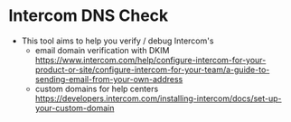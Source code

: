 # Intercom DNS Check

- This tool aims to help you verify / debug Intercom's
   - email domain verification with DKIM https://www.intercom.com/help/configure-intercom-for-your-product-or-site/configure-intercom-for-your-team/a-guide-to-sending-email-from-your-own-address
   - custom domains for help centers https://developers.intercom.com/installing-intercom/docs/set-up-your-custom-domain
